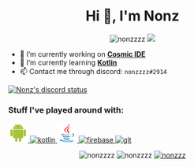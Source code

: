 <h1 align="center">Hi 👋, I'm Nonz</h1>

<p align="center">
  <img src="https://komarev.com/ghpvc/?username=nonzzzz&label=Profile%20views&color=0e75b6&style=flat" alt="nonzzzz" />
  <a href="https://wakatime.com/@733b9f35-8b5b-433e-8958-fdb058e1ba07"><img src="https://wakatime.com/badge/user/733b9f35-8b5b-433e-8958-fdb058e1ba07.svg" /></a>
</p>

- 🔭 I’m currently working on **[Cosmic IDE](https://github.com/Cosmic-Ide/Cosmic-Ide)**
- 🌱 I’m currently learning **[Kotlin](https://kotlinlang.org)**
- 📫 Contact me through discord: `nonzzzz#2914`

<a href="https://discord.c99.nl/"><img src="https://discord.c99.nl/widget/theme-1/501952739274915843.png" alt="Nonz's discord status"/></a>

<h3 align="left">Stuff I've played around with:</h3>

<p align="left">
  <a href="https://developer.android.com" target="_blank"> <img src="https://raw.githubusercontent.com/devicons/devicon/master/icons/android/android-original.svg" alt="android" width="40" height="40"/> </a>
  <a href="https://kotlinlang.org" target="_blank"> <img src="https://www.vectorlogo.zone/logos/kotlinlang/kotlinlang-icon.svg" alt="kotlin" width="40" height="40"/> </a>
  <a href="https://www.java.com" target="_blank"> <img src="https://raw.githubusercontent.com/devicons/devicon/master/icons/java/java-original.svg" alt="java" width="40" height="40"/> </a>
  <a href="https://firebase.google.com/" target="_blank"> <img src="https://www.vectorlogo.zone/logos/firebase/firebase-icon.svg" alt="firebase" width="40" height="40"/> </a>
  <a href="https://git-scm.com/" target="_blank"> <img src="https://www.vectorlogo.zone/logos/git-scm/git-scm-icon.svg" alt="git" width="40" height="40"/> </a>
</p>

<p align="center">
  <img src="https://github-readme-stats.vercel.app/api?username=nonzzzz&show_icons=true&count_private=true&bg_color=00000000&text_color=808080&hide_border=true" alt="nonzzzz" />
  <img src="https://github-readme-streak-stats.herokuapp.com?user=nonzzzz&theme=onedark&hide_border=true&background=00000000&stroke=80808080" alt="nonzzzz" />
  <a href="https://wakatime.com/@nonzzzz"><img src="https://github-readme-stats.vercel.app/api/wakatime?username=nonzzzz&show_icons=true&layout=compat&bg_color=00000000&text_color=808080&hide_border=true" alt="nonzzz" /></a>
</p>